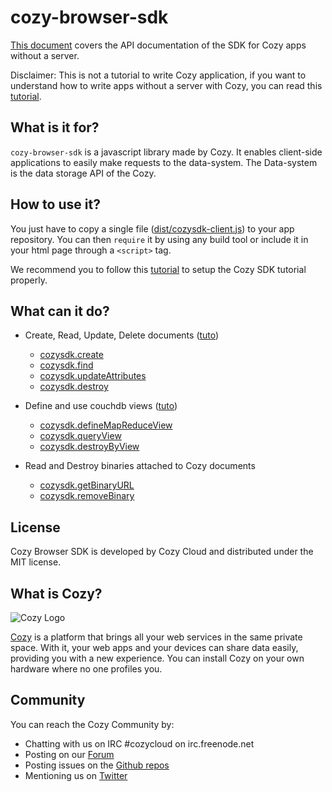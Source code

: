 # cozy-browser-sdk

[This document](https://cozy.github.io/cozy-browser-sdk/index.html) covers the API documentation of the SDK for Cozy apps without a
server.

Disclaimer: This is not a tutorial to write Cozy application, if you want to understand how to write apps without a server with Cozy, you can read this [tutorial](https://dev.cozy.io/clientsideapp.html).

## What is it for?

`cozy-browser-sdk` is a javascript library made by Cozy. It enables client-side  applications to easily make requests to the data-system. The Data-system is the data
storage API of the Cozy.

## How to use it?

You just have to copy a single file ([dist/cozysdk-client.js](https://github.com/cozy/cozy-browser-sdk/tree/master/dist)) to your app repository. You can then `require` it by using any build tool or include it in your html page through a `<script>` tag.

We recommend you to follow this [tutorial](https://dev.cozy.io/clientsideapp.html) to setup the Cozy SDK tutorial properly.

## What can it do?

- Create, Read, Update, Delete documents ([tuto](http://cozy.github.io/cozy-browser-sdk/tutorial-doctype.html))
  - [cozysdk.create](http://cozy.github.io/cozy-browser-sdk/module-crud.html#.create)
  - [cozysdk.find](http://cozy.github.io/cozy-browser-sdk/module-crud.html#.find)
  - [cozysdk.updateAttributes](http://cozy.github.io/cozy-browser-sdk/module-crud.html#.updateAttributes)
  - [cozysdk.destroy](http://cozy.github.io/cozy-browser-sdk/module-crud.html#.destroy)

- Define and use couchdb views ([tuto](http://cozy.github.io/cozy-browser-sdk/tutorial-mapreduce.html))
  - [cozysdk.defineMapReduceView](http://cozy.github.io/cozy-browser-sdk/module-mapreduce.html#.defineMapReduceView)
  - [cozysdk.queryView](http://cozy.github.io/cozy-browser-sdk/module-mapreduce.html#.queryView)
  - [cozysdk.destroyByView](http://cozy.github.io/cozy-browser-sdk/module-mapreduce.html#.destroyByView)

- Read and Destroy binaries attached to Cozy documents
  - [cozysdk.getBinaryURL](http://cozy.github.io/cozy-browser-sdk/module-binaries.html#.getBinaryURL)
  - [cozysdk.removeBinary](http://cozy.github.io/cozy-browser-sdk/module-binaries.html#.removeBinary)


## License

Cozy Browser SDK is developed by Cozy Cloud and distributed under the MIT license.

## What is Cozy?

![Cozy Logo](https://raw.github.com/cozy/cozy-setup/gh-pages/assets/images/happycloud.png)

[Cozy](https://cozy.io) is a platform that brings all your web services in the
same private space.  With it, your web apps and your devices can share data
easily, providing you
with a new experience. You can install Cozy on your own hardware where no one
profiles you.

## Community

You can reach the Cozy Community by:

* Chatting with us on IRC #cozycloud on irc.freenode.net
* Posting on our [Forum](https://forum.cozy.io/)
* Posting issues on the [Github repos](https://github.com/cozy/)
* Mentioning us on [Twitter](https://twitter.com/mycozycloud)
